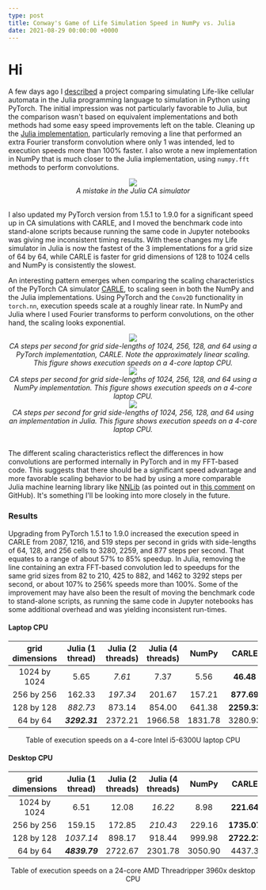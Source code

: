 ```yaml
---
type: post
title: Conway's Game of Life Simulation Speed in NumPy vs. Julia
date: 2021-08-29 00:00:00 +0000
---
```


# Hi

A few days ago I [descr](https://rivesunder.github.io/SortaSota/2021/08/24/life_in_julia.html)[ibed](https://medium.com/sorta-sota/life-like-execution-speeds-with-julia-and-pytorch-b86c91278dc4?sk=8d5aec7e2a322fedf93a0ca7c6ca79c6) a project comparing simulating Life-like cellular automata in the Julia programming language to simulation in Python using PyTorch. The initial impression was not particularly favorable to Julia, but the comparison wasn't based on equivalent implementations and both methods had some easy speed improvements left on the table. Cleaning up the [Julia implementation](https://github.com/riveSunder/life_like/blob/master/src/life_like.jl), particularly removing a line that performed an extra Fourier transform convolution where only 1 was intended, led to execution speeds more than 100% faster. I also wrote a new implementation in NumPy that is much closer to the Julia implementation, using `numpy.fft` methods to perform convolutions. 

<div align="center">
<img src="/SortaSota/assets/life_like/julia_ft_convolve.png"> 
<br>
<em>A mistake in the Julia CA simulator</em> 
</div>
<br>

I also updated my PyTorch version from 1.5.1 to 1.9.0 for a significant speed up in CA simulations with CARLE, and I moved the benchmark code into stand-alone scripts because running the same code in Jupyter notebooks was giving me inconsistent timing results. With these changes my Life simulator in Julia is now the fastest of the 3 implementations for a grid size of 64 by 64, while CARLE is faster for grid dimensions of 128 to 1024 cells and NumPy is consistently the slowest. 

An interesting pattern emerges when comparing the scaling characteristics of the PyTorch CA simulator [CARLE](https://github.com/rivesunder/carle), to scaling seen in both the NumPy and the Julia implementations. Using PyTorch and the `Conv2D` functionality in `torch.nn`, execution speeds scale at a roughly linear rate. In NumPy and Julia where I used Fourier transforms to perform convolutions, on the other hand, the scaling looks exponential. 

<div align="center">
<img src="/SortaSota/assets/life_like/carle_speed.png"> 
<br>
<em>CA steps per second for grid side-lengths of 1024, 256, 128, and 64 using a PyTorch implementation, CARLE. Note the approximately linear scaling. This figure shows execution speeds on a 4-core laptop CPU.</em> 
</div>

<div align="center">
<img src="/SortaSota/assets/life_like/numpy_speed.png"> 
<br>
<em>CA steps per second for grid side-lengths of 1024, 256, 128, and 64 using a NumPy implementation. This figure shows execution speeds on a 4-core laptop CPU.</em> 
</div>

<div align="center">
<img src="/SortaSota/assets/life_like/julia_speed.png"> 
<br>
<em>CA steps per second for grid side-lengths of 1024, 256, 128, and 64 using an implementation in Julia. This figure shows execution speeds on a 4-core laptop CPU.</em> 
</div>
<br>

The different scaling characteristics reflect the differences in how convolutions are performed internally in PyTorch and in my FFT-based code. This suggests that there should be a significant speed advantage and more favorable scaling behavior to be had by using a more comparable Julia machine learning library like [NNLib](https://github.com/FluxML/NNlib.jl/) (as pointed out in [this comment](https://github.com/riveSunder/life_like/issues/1) on GitHub). It's something I'll be looking into more closely in the future. 

### Results

Upgrading from PyTorch 1.5.1 to 1.9.0 increased the execution speed in CARLE from 2087, 1216, and 519 steps per second in grids with side-lengths of 64, 128, and 256 cells to 3280, 2259, and 877 steps per second. That equates to a range of about 57% to 85% speedup. In Julia, removing the line containing an extra FFT-based convolution led to speedups for the same grid sizes from 82 to 210, 425 to 882, and 1462 to 3292 steps per second, or about 107% to 256% speeds more than 100%. Some of the improvement may have also been the result of moving the benchmark code to stand-alone scripts, as running the same code in Jupyter notebooks has some additional overhead and was yielding inconsistent run-times. 

#### Laptop CPU

| grid dimensions | Julia (1 thread)  | Julia (2 threads)  | Julia (4 threads)  |  NumPy  | CARLE       | units        |
|:---------------:|:-----------------:|:------------------:|:------------------:|:-------:|:-----------:|:------------:|
| 1024 by 1024    | 5.65              | _7.61_             | 7.37               | 5.56    | **46.48**   | steps/second |
| 256 by 256      | 162.33            | _197.34_           | 201.67             | 157.21  | **877.69**  | steps/second |
| 128 by 128      | _882.73_          | 873.14             | 854.00             | 641.38  | **2259.33** | steps/second |
| 64 by 64        | _**3292.31**_     | 2372.21            | 1966.58            | 1831.78 | 3280.93     | steps/second |

<div align="center">
Table of execution speeds on a 4-core Intel i5-6300U laptop CPU 
</div>

#### Desktop CPU

| grid dimensions | Julia (1 thread)  | Julia (2 threads)  | Julia (4 threads)  |  NumPy  | CARLE       | units        |
|:---------------:|:-----------------:|:------------------:|:------------------:|:-------:|:-----------:|:------------:|
| 1024 by 1024    | 6.51              | 12.08              | _16.22_            | 8.98    | **221.64**  | steps/second |
| 256 by 256      | 159.15            | 172.85             | _210.43_           | 229.16  | **1735.07** | steps/second |
| 128 by 128      | _1037.14_         | 898.17             | 918.44             | 999.98  | **2722.23** | steps/second |
| 64 by 64        | _**4839.79**_     | 2722.67            | 2301.78            | 3050.90 | 4437.3      | steps/second |

<div align="center">
Table of execution speeds on a 24-core AMD Threadripper 3960x desktop CPU 
</div>
